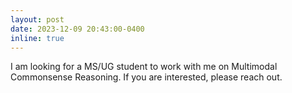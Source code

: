 ```yaml
---
layout: post
date: 2023-12-09 20:43:00-0400
inline: true
---
```


I am looking for a MS/UG student to work with me on Multimodal Commonsense Reasoning. If you are interested, please reach out.
